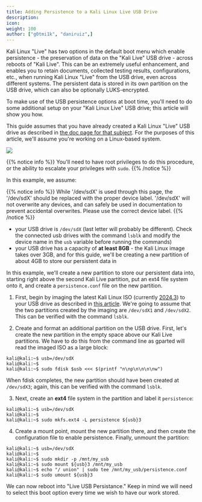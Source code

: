 ```yaml
---
title: Adding Persistence to a Kali Linux Live USB Drive
description:
icon:
weight: 100
author: ["g0tmi1k", "daniruiz",]
---
```


Kali Linux "Live" has two options in the default boot menu which enable persistence - the preservation of data on the "Kali Live" USB drive - across reboots of "Kali Live". This can be an extremely useful enhancement, and enables you to retain documents, collected testing results, configurations, etc., when running Kali Linux "Live" from the USB drive, even across different systems. The persistent data is stored in its own partition on the USB drive, which can also be optionally LUKS-encrypted.

To make use of the USB persistence options at boot time, you'll need to do some additional setup on your "Kali Linux Live" USB drive; this article will show you how.

This guide assumes that you have already created a Kali Linux "Live" USB drive as described in [the doc page for that subject](/docs/usb/live-usb-install-with-windows/). For the purposes of this article, we'll assume you're working on a Linux-based system.

![](kali-live-usb-persistence.png)

{{% notice info %}}
You'll need to have root privileges to do this procedure, or the ability to escalate your privileges with `sudo`.
{{% /notice %}}

In this example, we assume:

{{% notice info %}}
While '/dev/sdX' is used through this page, the '/dev/sdX' should be replaced with the proper device label. '/dev/sdX' will not overwrite any devices, and can safely be used in documentation to prevent accidental overwrites. Please use the correct device label.
{{% /notice %}}

- your USB drive is `/dev/sdX` (last letter will probably be different). Check the connected usb drives with the command `lsblk` and modify the device name in the `usb` variable before running the commands)
- your USB drive has a capacity of **at least 8GB** - the Kali Linux image takes over 3GB, and for this guide, we'll be creating a new partition of about 4GB to store our persistent data in

In this example, we'll create a new partition to store our persistent data into, starting right above the second Kali Live partition, put an ext4 file system onto it, and create a `persistence.conf` file on the new partition.

1. First, begin by imaging the latest Kali Linux ISO (currently [2024.3](/get-kali/)) to your USB drive as described in [this article](/docs/usb/live-usb-install-with-windows/). We're going to assume that the two partitions created by the imaging are `/dev/sdX1` and `/dev/sdX2`. This can be verified with the command `lsblk`.

2. Create and format an additional partition on the USB drive.
First, let's create the new partition in the empty space above our Kali Live partitions. We have to do this from the command line as gparted will read the imaged ISO as a large block:

```console
kali@kali:~$ usb=/dev/sdX
kali@kali:~$
kali@kali:~$ sudo fdisk $usb <<< $(printf "n\np\n\n\n\nw")
```

When fdisk completes, the new partition should have been created at `/dev/sdX3`; again, this can be verified with the command `lsblk`.

3. Next, create an **ext4** file system in the partition and label it `persistence`:

```console
kali@kali:~$ usb=/dev/sdX
kali@kali:~$
kali@kali:~$ sudo mkfs.ext4 -L persistence ${usb}3
```

4. Create a mount point, mount the new partition there, and then create the configuration file to enable persistence. Finally, unmount the partition:

```console
kali@kali:~$ usb=/dev/sdX
kali@kali:~$
kali@kali:~$ sudo mkdir -p /mnt/my_usb
kali@kali:~$ sudo mount ${usb}3 /mnt/my_usb
kali@kali:~$ echo "/ union" | sudo tee /mnt/my_usb/persistence.conf
kali@kali:~$ sudo umount ${usb}3
```

We can now reboot into "Live USB Persistance." Keep in mind we will need to select this boot option every time we wish to have our work stored.
